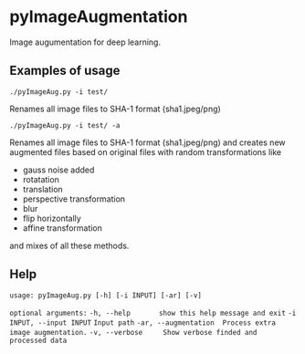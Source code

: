 # pyImageAugmentation
Image augumentation for deep learning.



## Examples of usage

`./pyImageAug.py -i test/`

Renames all image files to SHA-1 format (sha1.jpeg/png)

`./pyImageAug.py -i test/ -a`

Renames all image files to SHA-1 format (sha1.jpeg/png) and creates new augmented files based on original files with random transformations like

- gauss noise added
- rotatation
- translation
- perspective transformation
- blur
- flip horizontally
- affine transformation

and mixes of all these methods.

## Help

`usage: pyImageAug.py [-h] [-i INPUT] [-ar] [-v]`

`optional arguments:`
  `-h, --help       show this help message and exit`
  `-i INPUT, --input INPUT`
             `Input path`
  `-ar, --augmentation  Process extra image augmentation.`
  `-v, --verbose     Show verbose finded and processed data`
